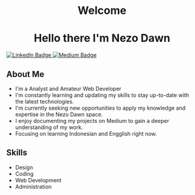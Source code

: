 <div id="header" align="center">
  <h1>Welcome</h1>
  <h1>Hello there I'm Nezo Dawn</h1>
</div>

<div id="badges">
  <a href="[https://www.linkedin.com/in/nezo-dawn]">
    <img src="https://img.shields.io/badge/LinkedIn-blue?style=for-the-badge&logo=linkedin&logoColor=white" alt="LinkedIn Badge"/>
  </a>
  <a href="[https://medium.com/@nezodawn]">
    <img src="https://img.shields.io/badge/Medium-white?style=for-the-badge&logo=medium&logoColor=black" alt="Medium Badge"/>
  </a>
</div>

<div id="bio">
  <h2>About Me</h2>
  <ul>
    <li>I'm a Analyst and Amateur Web Developer</li>
    <li>I'm constantly learning and updating my skills to stay up-to-date with the latest technologies.</li>    <li>I'm currently seeking new opportunities to apply my knowledge and expertise in the Nezo Dawn space.</li>
    <li>I enjoy documenting my projects on Medium to gain a deeper understanding of my work.</li>
    <li>Focusing on learning Indonesian and Engglish right now.</li>
  </ul>
</div>

<div id="skills">
  <h2>Skills</h2>
  <ul>
    <li>Design</li>
    <li>Coding</li>
    <li>Web Development</li>
    <li>Administration</li>
  </ul>
</div>

